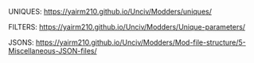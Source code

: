 
UNIQUES:
https://yairm210.github.io/Unciv/Modders/uniques/

FILTERS:
https://yairm210.github.io/Unciv/Modders/Unique-parameters/

JSONS:
https://yairm210.github.io/Unciv/Modders/Mod-file-structure/5-Miscellaneous-JSON-files/
